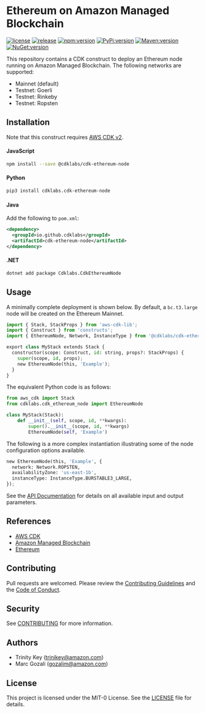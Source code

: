 # Ethereum on Amazon Managed Blockchain

[![license](https://img.shields.io/github/license/cdklabs/cdk-ethereum-node?color=green)](https://opensource.org/licenses/MIT)
[![release](https://img.shields.io/github/v/release/cdklabs/cdk-ethereum-node?color=green)](https://github.com/cdklabs/cdk-ethereum-node/releases)
[![npm:version](https://img.shields.io/npm/v/@cdklabs/cdk-ethereum-node?color=blue)](https://www.npmjs.com/package/@cdklabs/cdk-ethereum-node)
[![PyPi:version](https://img.shields.io/pypi/v/cdklabs.cdk-ethereum-node?color=blue)](https://pypi.org/project/cdklabs.cdk-ethereum-node/)
[![Maven:version](https://img.shields.io/maven-central/v/io.github.cdklabs/cdk-ethereum-node?color=blue&label=maven)](https://central.sonatype.dev/artifact/io.github.cdklabs/cdk-ethereum-node/0.0.61)
[![NuGet:version](https://img.shields.io/nuget/v/Cdklabs.CdkEthereumNode?color=blue)](https://www.nuget.org/packages/Cdklabs.CdkEthereumNode)

This repository contains a CDK construct to deploy an Ethereum node running
on Amazon Managed Blockchain. The following networks are supported:

* Mainnet (default)
* Testnet: Goerli
* Testnet: Rinkeby
* Testnet: Ropsten

## Installation

Note that this construct requires [AWS CDK v2](https://docs.aws.amazon.com/cdk/v2/guide/getting_started.html#getting_started_install).

#### JavaScript

```bash
npm install --save @cdklabs/cdk-ethereum-node
```

#### Python

```bash
pip3 install cdklabs.cdk-ethereum-node
```

#### Java

Add the following to `pom.xml`:

```xml
<dependency>
  <groupId>io.github.cdklabs</groupId>
  <artifactId>cdk-ethereum-node</artifactId>
</dependency>
```

#### .NET

```bash
dotnet add package Cdklabs.CdkEthereumNode
```

## Usage

A minimally complete deployment is shown below. By default,
a `bc.t3.large` node will be created on the Ethereum Mainnet.

```python
import { Stack, StackProps } from 'aws-cdk-lib';
import { Construct } from 'constructs';
import { EthereumNode, Network, InstanceType } from '@cdklabs/cdk-ethereum-node';

export class MyStack extends Stack {
  constructor(scope: Construct, id: string, props?: StackProps) {
    super(scope, id, props);
    new EthereumNode(this, 'Example');
  }
}
```

The equivalent Python code is as follows:

```python
from aws_cdk import Stack
from cdklabs.cdk_ethereum_node import EthereumNode

class MyStack(Stack):
    def __init__(self, scope, id, **kwargs):
        super().__init__(scope, id, **kwargs)
        EthereumNode(self, 'Example')
```

The following is a more complex instantiation illustrating some of the node configuration options available.

```python
new EthereumNode(this, 'Example', {
  network: Network.ROPSTEN,
  availabilityZone: 'us-east-1b',
  instanceType: InstanceType.BURSTABLE3_LARGE,
});
```

See the [API Documentation](API.md) for details on all available input and output parameters.

## References

* [AWS CDK](https://docs.aws.amazon.com/cdk/v2/guide/home.html)
* [Amazon Managed Blockchain](https://aws.amazon.com/managed-blockchain/)
* [Ethereum](https://ethereum.org/en/developers/docs/)

## Contributing

Pull requests are welcomed. Please review the [Contributing Guidelines](CONTRIBUTING.md)
and the [Code of Conduct](CODE_OF_CONDUCT.md).

## Security

See [CONTRIBUTING](CONTRIBUTING.md#security-issue-notifications) for more information.

## Authors

* Trinity Key (trinikey@amazon.com)
* Marc Gozali (gozalim@amazon.com)

## License

This project is licensed under the MIT-0 License. See the [LICENSE](LICENSE) file for details.
